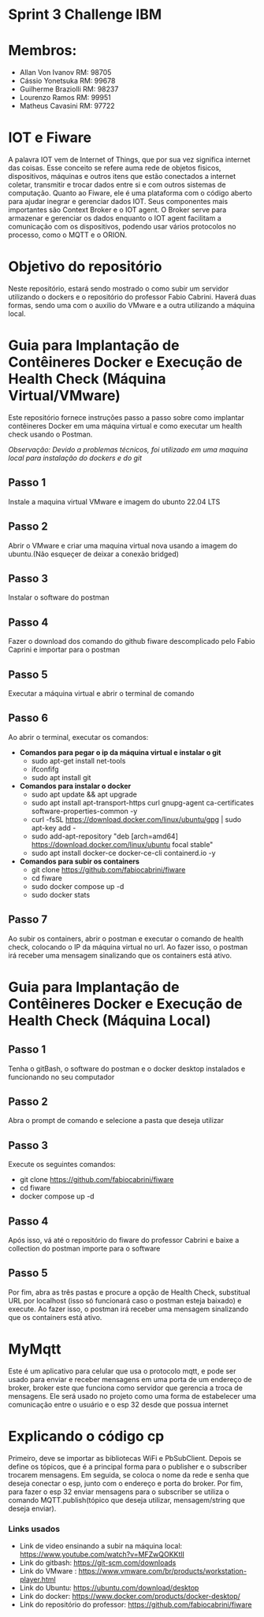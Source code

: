 # Sprint 3 Challenge IBM
# Membros:
- Allan Von Ivanov RM: 98705
- Cássio Yonetsuka RM: 99678
- Guilherme Braziolli RM: 98237
- Lourenzo Ramos RM: 99951
- Matheus Cavasini RM: 97722

# IOT e Fiware
A palavra IOT vem de Internet of Things, que por sua vez significa internet das coisas. Esse conceito se refere auma rede de objetos fisicos, dispositivos, máquinas e outros itens que estão conectados a internet coletar, transmitir e trocar dados entre si e com outros sistemas de computação. Quanto ao Fiware, ele é uma plataforma com o código aberto para ajudar inegrar e gerenciar dados IOT. Seus componentes mais importantes são Context Broker e o IOT agent. O Broker serve para armazenar e gerenciar os dados enquanto o IOT agent facilitam a comunicação com os dispositivos, podendo usar vários protocolos no processo, como o MQTT e o ORION.

# Objetivo do repositório
Neste repositório, estará sendo mostrado o como subir um servidor utilizando o dockers e o repositório do professor Fabio Cabrini. Haverá duas formas, sendo uma com o auxilio do VMware e a outra utilizando a máquina local.

# Guia para Implantação de Contêineres Docker e Execução de Health Check **(Máquina Virtual/VMware)**
Este repositório fornece instruções passo a passo sobre como implantar contêineres Docker em uma máquina virtual e como executar um health check usando o Postman.

*Observação: Devido a problemas técnicos, foi utilizado em uma maquina local para instalação do dockers e do git*

## Passo 1

Instale a maquina virtual VMware e imagem do ubunto 22.04 LTS

## Passo 2

Abrir o VMware e criar uma maquina virtual nova usando a imagem do ubuntu.(Não esqueçer de deixar a conexão bridged)

## Passo 3

Instalar o software do postman

## Passo 4

Fazer o download dos comando do github fiware descomplicado pelo Fabio Caprini e importar para o postman

## Passo 5

Executar a máquina virtual e abrir o terminal de comando

## Passo 6

Ao abrir o terminal, executar os comandos:  
- **Comandos para pegar o ip da máquina virtual e instalar o git**
  - sudo apt-get install net-tools
  - ifconfifg
  - sudo apt install git
- **Comandos para instalar o docker**
  - sudo apt update && apt upgrade
  - sudo apt install apt-transport-https curl gnupg-agent ca-certificates software-properties-common -y
  - curl -fsSL https://download.docker.com/linux/ubuntu/gpg | sudo apt-key add -
  - sudo add-apt-repository "deb [arch=amd64] https://download.docker.com/linux/ubuntu focal stable"
  - sudo apt install docker-ce docker-ce-cli containerd.io -y  
- **Comandos para subir os containers**
  - git clone https://github.com/fabiocabrini/fiware
  - cd fiware
  - sudo docker compose up -d
  - sudo docker stats

## Passo 7

Ao subir os containers, abrir o postman e executar o comando de health check, colocando o IP da máquina virtual no url. Ao fazer isso, o postman irá receber uma mensagem sinalizando que os containers está ativo.

# Guia para Implantação de Contêineres Docker e Execução de Health Check **(Máquina Local)**

## Passo 1

Tenha o gitBash, o software do postman e o docker desktop instalados e funcionando no seu computador

## Passo 2
Abra o prompt de comando e selecione a pasta que deseja utilizar

## Passo 3
Execute os seguintes comandos:
- git clone https://github.com/fabiocabrini/fiware
- cd fiware
- docker compose up -d

## Passo 4
Após isso, vá até o repositório do fiware do professor Cabrini e baixe a collection do postman importe para o software

## Passo 5
Por fim, abra as três pastas e procure a opção de Health Check, substitual URL por localhost (isso só funcionará caso o postman esteja baixado) e execute. Ao fazer isso, o postman irá receber uma mensagem sinalizando que os containers está ativo.

# MyMqtt
Este é um aplicativo para celular que usa o protocolo mqtt, e pode ser usado para enviar e receber mensagens em uma porta de um endereço de broker, broker este que funciona como servidor que gerencia a troca de mensagens. Ele será usado no projeto como uma forma de estabelecer uma comunicação entre o usuário e o esp 32 desde que possua internet

# Explicando o código cp
Primeiro, deve se importar as bibliotecas WiFi e PbSubClient. Depois se define os tópicos, que é a principal forma para o publisher e o subscriber trocarem mensagens. Em seguida, se coloca o nome da rede e senha que deseja conectar o esp, junto com o endereço e porta do broker. Por fim, para fazer o esp 32 enviar mensagens para o subscriber se utiliza o comando MQTT.publish(tópico que deseja utilizar, mensagem/string que deseja enviar). 

### Links usados 

- Link de video ensinando a subir na máquina local: https://www.youtube.com/watch?v=MFZwQOKKtlI
- Link do gitbash: https://git-scm.com/downloads
- Link do VMware : https://www.vmware.com/br/products/workstation-player.html
- Link do Ubuntu: https://ubuntu.com/download/desktop
- Link do docker: https://www.docker.com/products/docker-desktop/
- Link do repositório do professor: https://github.com/fabiocabrini/fiware

